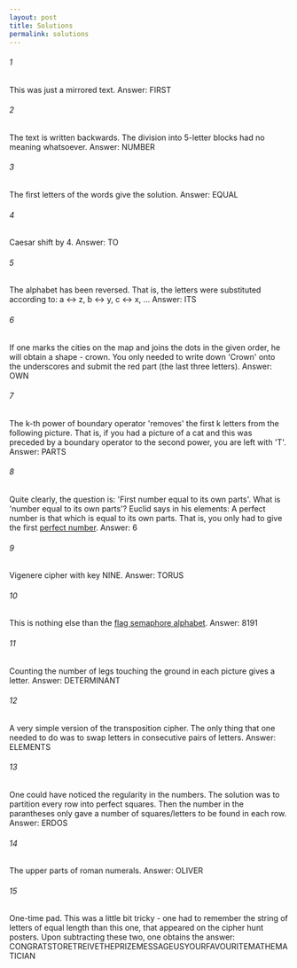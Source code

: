 ```yaml
---
layout: post
title: Solutions
permalink: solutions
---
```


###### 1

This was just a mirrored text. Answer: FIRST

###### 2

The text is written backwards. The division into 5-letter blocks had no meaning whatsoever. Answer: NUMBER

###### 3

The first letters of the words give the solution. Answer: EQUAL

###### 4

Caesar shift by 4. Answer: TO

###### 5

The alphabet has been reversed. That is, the letters were substituted according to: a <-> z, b <-> y, c <-> x, ... Answer: ITS

###### 6

If one marks the cities on the map and joins the dots in the given order, he will obtain a shape - crown. You only needed to write down 'Crown' onto the underscores and submit the red part (the last three letters). Answer: OWN

###### 7

The k-th power of boundary operator 'removes' the first k letters from the following picture. That is, if you had a picture of a cat and this was preceded by a boundary operator to the second power, you are left with 'T'. Answer: PARTS

###### 8

Quite clearly, the question is: 'First number equal to its own parts'. What is 'number equal to its own parts'? Euclid says in his elements: A perfect number is that which is equal to its own parts. That is, you only had to give the first [perfect number](https://en.wikipedia.org/wiki/Perfect_number). Answer: 6

###### 9  

Vigenere cipher with key NINE. Answer: TORUS

###### 10

This is nothing else than the [flag semaphore alphabet](https://en.wikipedia.org/wiki/Flag_semaphore). Answer: 8191

###### 11

Counting the number of legs touching the ground in each picture gives a letter. Answer: DETERMINANT

###### 12

A very simple version of the transposition cipher. The only thing that one needed to do was to swap letters in consecutive pairs of letters. Answer: ELEMENTS

###### 13

One could have noticed the regularity in the numbers. The solution was to partition every row into perfect squares. Then the number in the parantheses only gave a number of squares/letters to be found in each row. Answer: ERDOS

###### 14

The upper parts of roman numerals. Answer: OLIVER

###### 15

One-time pad. This was a little bit tricky - one had to remember the string of letters of equal length than this one, that appeared on the cipher hunt posters. Upon subtracting these two, one obtains the answer: CONGRATSTORETREIVETHEPRIZEMESSAGEUSYOURFAVOURITEMATHEMATICIAN
